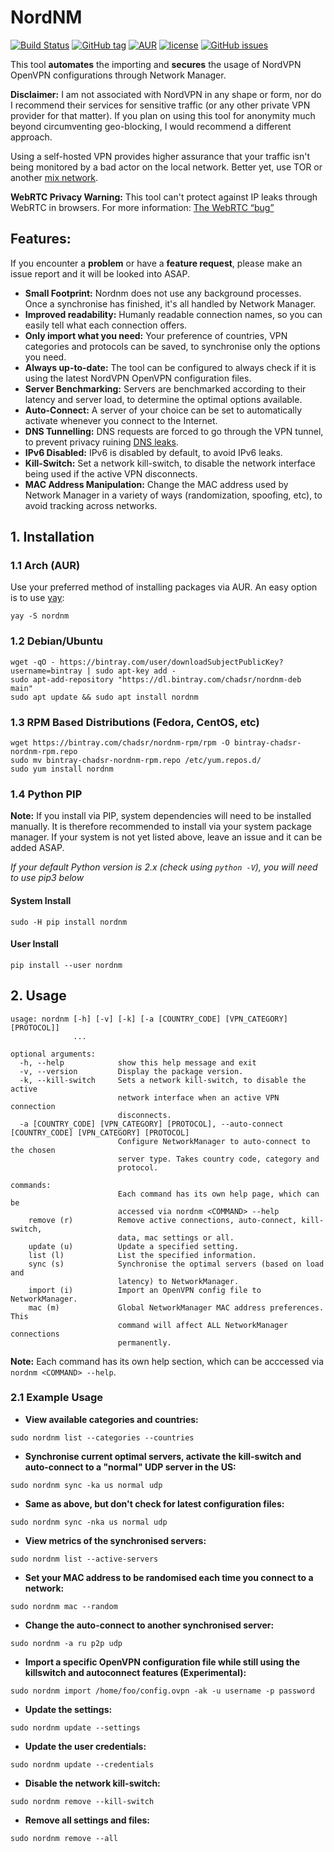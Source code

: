 # NordNM

[![Build Status](https://travis-ci.org/Chadsr/NordVPN-NetworkManager.svg?branch=master)](https://travis-ci.org/Chadsr/NordVPN-NetworkManager)
[![GitHub tag](https://img.shields.io/github/tag/Chadsr/NordVPN-NetworkManager.svg)](https://github.com/Chadsr/NordVPN-NetworkManager/releases)
[![AUR](https://img.shields.io/aur/version/nordnm.svg)](https://aur.archlinux.org/packages/nordnm/)
[![license](https://img.shields.io/github/license/Chadsr/NordVPN-NetworkManager.svg)](https://github.com/Chadsr/NordVPN-NetworkManager/blob/master/LICENSE)
[![GitHub issues](https://img.shields.io/github/issues/Chadsr/NordVPN-NetworkManager.svg)](https://github.com/Chadsr/NordVPN-NetworkManager/issues)

This tool **automates** the importing and **secures** the usage of NordVPN OpenVPN configurations through Network Manager.

**Disclaimer:** I am not associated with NordVPN in any shape or form, nor do I recommend their services for sensitive traffic (or any other private VPN provider for that matter). If you plan on using this tool for anonymity much beyond circumventing geo-blocking, I would recommend a different approach. 

Using a self-hosted VPN provides higher assurance that your traffic isn't being monitored by a bad actor on the local network. Better yet, use TOR or another [mix network](https://en.wikipedia.org/wiki/Mix_network).

**WebRTC Privacy Warning:**
This tool can't protect against IP leaks through WebRTC in browsers. For more information: [The WebRTC “bug”](https://www.bestvpn.com/a-complete-guide-to-ip-leaks/#webrtc)

## Features:
If you encounter a **problem** or have a **feature request**, please make an issue report and it will be looked into ASAP.

- **Small Footprint:** Nordnm does not use any background processes. Once a synchronise has finished, it's all handled by Network Manager.
- **Improved readability:**
  Humanly readable connection names, so you can easily tell what each connection offers.
- **Only import what you need:**
  Your preference of countries, VPN categories and protocols can be saved, to synchronise only the options you need.
- **Always up-to-date:**
  The tool can be configured to always check if it is using the latest NordVPN OpenVPN configuration files.
- **Server Benchmarking:**
  Servers are benchmarked according to their latency and server load, to determine the optimal options available.
- **Auto-Connect:**
  A server of your choice can be set to automatically activate whenever you connect to the Internet.
- **DNS Tunnelling:**
  DNS requests are forced to go through the VPN tunnel, to prevent privacy ruining [DNS leaks](https://en.wikipedia.org/wiki/DNS_leak).
- **IPv6 Disabled:**
  IPv6 is disabled by default, to avoid IPv6 leaks.
- **Kill-Switch:**
  Set a network kill-switch, to disable the network interface being used if the active VPN disconnects.
- **MAC Address Manipulation:**
  Change the MAC address used by Network Manager in a variety of ways (randomization, spoofing, etc), to avoid tracking across networks.

## 1. Installation
### 1.1 Arch (AUR)
Use your preferred method of installing packages via AUR. An easy option is to use [yay](https://github.com/Jguer/yay):
```
yay -S nordnm
```

### 1.2 Debian/Ubuntu
```
wget -qO - https://bintray.com/user/downloadSubjectPublicKey?username=bintray | sudo apt-key add -
sudo apt-add-repository "https://dl.bintray.com/chadsr/nordnm-deb main"
sudo apt update && sudo apt install nordnm
```

### 1.3 RPM Based Distributions (Fedora, CentOS, etc)
```
wget https://bintray.com/chadsr/nordnm-rpm/rpm -O bintray-chadsr-nordnm-rpm.repo
sudo mv bintray-chadsr-nordnm-rpm.repo /etc/yum.repos.d/
sudo yum install nordnm
```

### 1.4 Python PIP
**Note:** If you install via PIP, system dependencies will need to be installed manually. It is therefore recommended to install via your system package manager. If your system is not yet listed above, leave an issue and it can be added ASAP.

*If your default Python version is 2.x (check using `python -V`), you will need to use pip3 below*

#### System Install
```
sudo -H pip install nordnm
```

#### User Install
```
pip install --user nordnm
```

## 2. Usage
```
usage: nordnm [-h] [-v] [-k] [-a [COUNTRY_CODE] [VPN_CATEGORY] [PROTOCOL]]
              ...

optional arguments:
  -h, --help            show this help message and exit
  -v, --version         Display the package version.
  -k, --kill-switch     Sets a network kill-switch, to disable the active
                        network interface when an active VPN connection
                        disconnects.
  -a [COUNTRY_CODE] [VPN_CATEGORY] [PROTOCOL], --auto-connect [COUNTRY_CODE] [VPN_CATEGORY] [PROTOCOL]
                        Configure NetworkManager to auto-connect to the chosen
                        server type. Takes country code, category and
                        protocol.

commands:
                        Each command has its own help page, which can be
                        accessed via nordnm <COMMAND> --help
    remove (r)          Remove active connections, auto-connect, kill-switch,
                        data, mac settings or all.
    update (u)          Update a specified setting.
    list (l)            List the specified information.
    sync (s)            Synchronise the optimal servers (based on load and
                        latency) to NetworkManager.
    import (i)          Import an OpenVPN config file to NetworkManager.
    mac (m)             Global NetworkManager MAC address preferences. This
                        command will affect ALL NetworkManager connections
                        permanently.
```

**Note:** Each command has its own help section, which can be acccessed via `nordnm <COMMAND> --help`.

### 2.1 Example Usage
- **View available categories and countries:**
```
sudo nordnm list --categories --countries
```

- **Synchronise current optimal servers, activate the kill-switch and auto-connect to a "normal" UDP server in the US:**
```
sudo nordnm sync -ka us normal udp
```

- **Same as above, but don't check for latest configuration files:**
```
sudo nordnm sync -nka us normal udp
```

- **View metrics of the synchronised servers:**
```
sudo nordnm list --active-servers
```

- **Set your MAC address to be randomised each time you connect to a network:**
```
sudo nordnm mac --random
```

- **Change the auto-connect to another synchronised server:**
```
sudo nordnm -a ru p2p udp
```

- **Import a specific OpenVPN configuration file while still using the killswitch and autoconnect features (Experimental):**
```
sudo nordnm import /home/foo/config.ovpn -ak -u username -p password
```

- **Update the settings:**
```
sudo nordnm update --settings
```

- **Update the user credentials:**
```
sudo nordnm update --credentials
```

- **Disable the network kill-switch:**
```
sudo nordnm remove --kill-switch
```

- **Remove all settings and files:**
```
sudo nordnm remove --all
```
